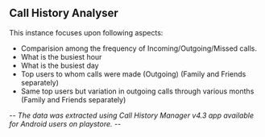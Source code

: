 ## Call History Analyser

This instance focuses upon following aspects:

* Comparision among the frequency of Incoming/Outgoing/Missed calls.
* What is the busiest hour
* What is the busiest day
* Top users to whom calls were made (Outgoing) (Family and Friends separately)
* Same top users but variation in outgoing calls through various months (Family and Friends separately)


-*- The data was extracted using Call History Manager v4.3 app available for Android users on playstore. -*-
